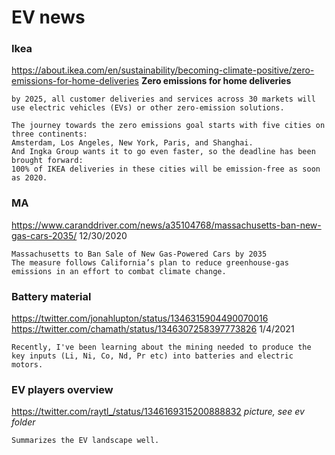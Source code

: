 # EV news


### Ikea
https://about.ikea.com/en/sustainability/becoming-climate-positive/zero-emissions-for-home-deliveries
**Zero emissions for home deliveries**
```
by 2025, all customer deliveries and services across 30 markets will use electric vehicles (EVs) or other zero-emission solutions.

The journey towards the zero emissions goal starts with five cities on three continents:
Amsterdam, Los Angeles, New York, Paris, and Shanghai.
And Ingka Group wants it to go even faster, so the deadline has been brought forward:
100% of IKEA deliveries in these cities will be emission-free as soon as 2020.
```


### MA
https://www.caranddriver.com/news/a35104768/massachusetts-ban-new-gas-cars-2035/
12/30/2020
```
Massachusetts to Ban Sale of New Gas-Powered Cars by 2035
The measure follows California’s plan to reduce greenhouse-gas emissions in an effort to combat climate change.
```


### Battery material
https://twitter.com/jonahlupton/status/1346315904490070016
https://twitter.com/chamath/status/1346307258397773826
1/4/2021
```
Recently, I've been learning about the mining needed to produce the key inputs (Li, Ni, Co, Nd, Pr etc) into batteries and electric motors.
```


### EV players overview
https://twitter.com/raytl_/status/1346169315200888832
*picture, see ev folder*
```
Summarizes the EV landscape well.
```
